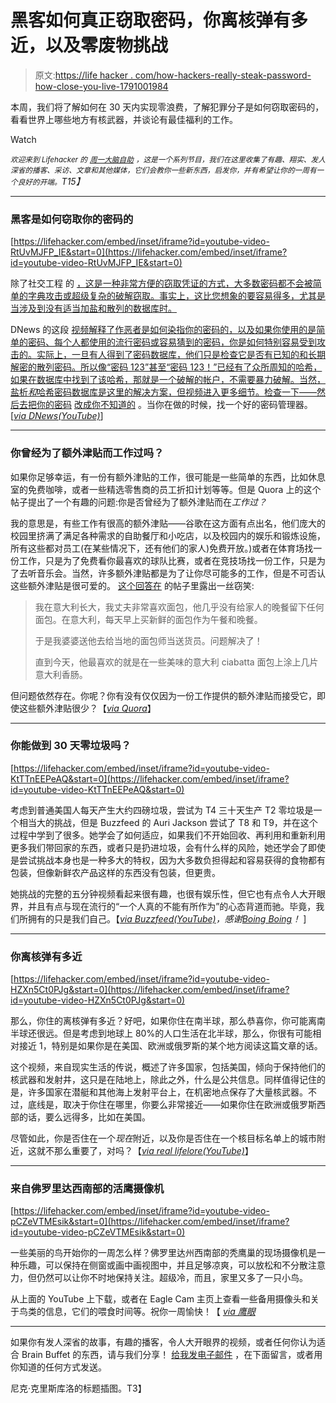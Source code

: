 # 黑客如何真正窃取密码，你离核弹有多近，以及零废物挑战

> 原文:[https://life hacker . com/how-hackers-really-steak-password-how-close-you-live-1791001984](https://lifehacker.com/how-hackers-really-steal-passwords-how-close-you-live-1791001984)

本周，我们将了解如何在 30 天内实现零浪费，了解犯罪分子是如何窃取密码的，看看世界上哪些地方有核武器，并谈论有最佳福利的工作。

Watch

*<small>欢迎来到 Lifehacker 的</small>* [*<small>周一大脑自助</small>*](http://lifehacker.com/tag/monday-brain-buffet) *<small>，这是一个系列节目，我们在这里收集了有趣、翔实、发人深省的播客、采访、文章和其他媒体，它们会教你一些新东西，启发你，并有希望让你的一周有一个良好的开端。</small>T15】*

* * *

### 黑客是如何窃取你的密码的

 [https://lifehacker.com/embed/inset/iframe?id=youtube-video-RtUvMJFP_IE&start=0](https://lifehacker.com/embed/inset/iframe?id=youtube-video-RtUvMJFP_IE&start=0) 

除了社交工程 的 [，这是一种非常方便的窃取凭证的方式，大多数密码都不会被简单的字典攻击或超级复杂的破解窃取。事实上，这比您想象的要容易得多，尤其是当涉及到没有适当加盐和散列的数据库时。](https://lifehacker.com/why-social-engineering-should-be-your-biggest-security-1630321227)

DNews 的这段 [视频解释了作恶者是如何染指你的密码的，以及如果你使用的是简单的密码、每个人都使用的流行密码或容易猜到的密码，你是如何特别容易受到攻击的。实际上，一旦有人得到了密码数据库，他们只是检查它是否有已知的和长期解密的散列密码。所以像“密码 123”甚至“密码 123！”已经有了众所周知的哈希，如果在数据库中找到了该哈希，那就是一个破解的帐户，不需要暴力破解。当然，盐析*和*哈希密码数据库是这里的解决方案，但视频进入更多细节。检查一下——然后去把你的密码](https://youtu.be/RtUvMJFP_IE) [改成你不知道的](http://lifehacker.com/the-only-secure-password-is-the-one-you-can-t-remember-5785420) 。当你在做的时候，找一个好的密码管理器。[[*via DNews(YouTube)*](https://youtu.be/RtUvMJFP_IE)]

* * *

### 你曾经为了额外津贴而工作过吗？

如果你足够幸运，有一份有额外津贴的工作，很可能是一些简单的东西，比如休息室的免费咖啡，或者一些精选零售商的员工折扣计划等等。但是 Quora 上的这个帖子提出了一个有趣的问题:你是否曾经为了额外津贴而在*工作过？*

我的意思是，有些工作有很高的额外津贴——谷歌在这方面有点出名，他们庞大的校园里挤满了满足各种需求的自助餐厅和小吃店，以及校园内的娱乐和锻炼设施，所有这些都对员工(在某些情况下，还有他们的家人)免费开放。)或者在体育场找一份工作，只是为了免费看你最喜欢的球队比赛，或者在竞技场找一份工作，只是为了去听音乐会。当然，许多额外津贴都是为了让你尽可能多的工作，但是不可否认这些额外津贴是很可爱的。 [这个回答在](https://www.quora.com/Did-you-ever-get-a-job-just-for-the-perks/answer/Lucia-S-Scotti) 的帖子里露出一丝窃笑:

> 我在意大利长大，我丈夫非常喜欢面包，他几乎没有给家人的晚餐留下任何面包。在意大利，每天早上买新鲜的面包作为午餐和晚餐。
> 
> 于是我婆婆送他去给当地的面包师当送货员。问题解决了！
> 
> 直到今天，他最喜欢的就是在一些美味的意大利 ciabatta 面包上涂上几片意大利香肠。

但问题依然存在。你呢？你有没有仅仅因为一份工作提供的额外津贴而接受它，即使这些额外津贴很少？【[*via Quora*](https://www.quora.com/Did-you-ever-get-a-job-just-for-the-perks)】

* * *

### 你能做到 30 天零垃圾吗？

 [https://lifehacker.com/embed/inset/iframe?id=youtube-video-KtTTnEEPeAQ&start=0](https://lifehacker.com/embed/inset/iframe?id=youtube-video-KtTTnEEPeAQ&start=0) 

考虑到普通美国人每天产生大约四磅垃圾，尝试为 T4 三十天生产 T2 零垃圾是一个相当大的挑战，但是 Buzzfeed 的 Auri Jackson 尝试了 T8 和 T9，并在这个过程中学到了很多。她学会了如何适应，如果我们不开始回收、再利用和重新利用更多我们带回家的东西，或者只是扔进垃圾，会有什么样的风险，她还学会了即使是尝试挑战本身也是一种多大的特权，因为大多数负担得起和容易获得的食物都有包装，但像新鲜农产品这样的东西没有包装，但更贵。

她挑战的完整的五分钟视频看起来很有趣，也很有娱乐性，但它也有点令人大开眼界，并且有点与现在流行的“一个人真的不能有所作为”的心态背道而驰。毕竟，我们所拥有的只是我们自己。【[*via Buzzfeed(YouTube)*](https://www.buzzfeed.com/aurijackson/one-woman-attempted-to-live-without-producing-trash-for-a-mo)*，感谢*[*Boing Boing*](http://boingboing.net/2017/01/09/could-you-make-zero-trash-for.html)*！* ]

* * *

### 你离核弹有多近

 [https://lifehacker.com/embed/inset/iframe?id=youtube-video-HZXn5Ct0PJg&start=0](https://lifehacker.com/embed/inset/iframe?id=youtube-video-HZXn5Ct0PJg&start=0) 

那么，你住的离核弹有多近？好吧，如果你住在南半球，那么恭喜你，你可能离南半球还很远。但是考虑到地球上 80%的人口生活在北半球，那么，你很有可能相对接近 1，特别是如果你是在美国、欧洲或俄罗斯的某个地方阅读这篇文章的话。

这个视频，来自现实生活的传说，概述了许多国家，包括美国，倾向于保持他们的核武器和发射井，这只是在陆地上，除此之外，什么是公共信息。同样值得记住的是，许多国家在潜艇和其他海上发射平台上，在机密地点保存了大量核武器。不过，底线是，取决于你住在哪里，你要么非常接近——如果你住在欧洲或俄罗斯西部的话，要么远得多，比如在美国。

尽管如此，你是否住在一个*现在*附近，以及你是否住在一个核目标名单上的城市附近，这就不那么重要了，对吗？【[*via real lifelore(YouTube)*](https://youtu.be/HZXn5Ct0PJg)】

* * *

### 来自佛罗里达西南部的活鹰摄像机

 [https://lifehacker.com/embed/inset/iframe?id=youtube-video-pCZeVTMEsik&start=0](https://lifehacker.com/embed/inset/iframe?id=youtube-video-pCZeVTMEsik&start=0) 

一些美丽的鸟开始你的一周怎么样？佛罗里达州西南部的秃鹰巢的现场摄像机是一种乐趣，可以保持在侧窗或画中画视图中，并且足够凉爽，可以放松和不分散注意力，但仍然可以让你不时地保持关注。超级冷，而且，家里又多了一只小鸟。

从上面的 YouTube 上下载，或者在 Eagle Cam 主页上查看一些备用摄像头和关于鸟类的信息，它们的喂食时间等。祝你一周愉快！【 [*via 鹰眼*](http://www.dickpritchettrealestate.com/eagle-feed.html)

* * *

如果你有发人深省的故事，有趣的播客，令人大开眼界的视频，或者任何你认为适合 Brain Buffet 的东西，请与我们分享！ [给我发电子邮件](mailto:alan@lifehacker.com) ，在下面留言，或者用你知道的任何方式发送。

尼克·克里斯库洛的标题插图。T3】